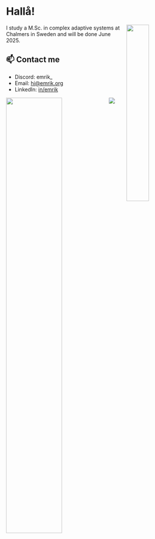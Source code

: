 

# Hallå! 
<!---
<img src="https://raw.githubusercontent.com/C4illin/C4illin/main/wave.gif" width="30px" height="30px">
-->

<a href="hhttps://github.com/C4illin?tab=repositories">
  <picture>
    <source media="(prefers-color-scheme: dark)" srcset="https://github-readme-stats.vercel.app/api/top-langs/?username=C4illin&theme=github_dark&bg_color=0d1117&border_color=21262d&title_color=c9d1d9&text_color=c9d1d9&langs_count=7&hide_title=true">
    <source media="(prefers-color-scheme: light)" srcset="https://github-readme-stats.vercel.app/api/top-langs/?username=C4illin&theme=github&langs_count=7&hide_title=true">
    <img align="right" width="35%" style="padding:0" src="https://github-readme-stats.vercel.app/api/top-langs/?username=C4illin&theme=github_dark&bg_color=0d1117&border_color=21262d&title_color=c9d1d9&text_color=c9d1d9&langs_count=7&hide_title=true"/>
  </picture>
</a>

I study a M.Sc. in complex adaptive systems at Chalmers in Sweden and will be done June 2025.

## 📫 Contact me

- Discord: emrik_
- Email: [hi@emrik.org](mailto:hi@emrik.org)
- LinkedIn: [in/emrik](https://www.linkedin.com/in/emrik/)

<a href="hhttps://github.com/C4illin?tab=repositories">
  <picture>
    <source media="(prefers-color-scheme: dark)" srcset="https://github-readme-stats.vercel.app/api?username=C4illin&theme=github&show_icons=true&count_private=true&border_color=21262d&bg_color=0d1117&icon_color=58a6ff&text_color=c9d1d9&hide_title=true">
    <source media="(prefers-color-scheme: light)" srcset="https://github-readme-stats.vercel.app/api?username=C4illin&theme=github&show_icons=true&count_private=true&hide_title=true">
    <img align="left" width="55%" style="padding:0" src="https://github-readme-stats.vercel.app/api?username=C4illin&theme=github&show_icons=true&count_private=true&border_color=21262d&bg_color=0d1117&icon_color=58a6ff&text_color=c9d1d9&hide_title=true" />
  </picture>
</a>

<!---
- Telegram: [emr1k](https://t.me/emr1k)
- Website: [emrik.org](https://emrik.org/)
<img src="https://raw.githubusercontent.com/C4illin/C4illin/main/dab.gif" width="30px" height="30px">
-->

![](https://hit.yhype.me/github/profile?user_id=20753603)

